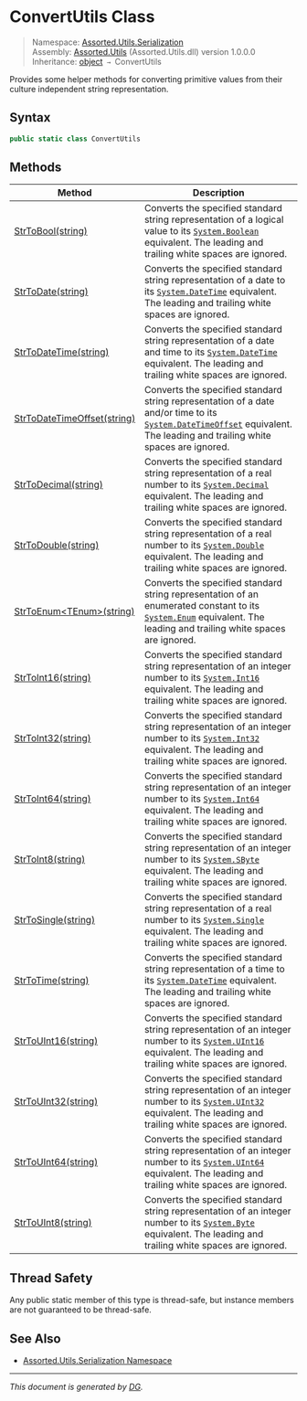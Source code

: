 ﻿# ConvertUtils Class

> Namespace: [Assorted.Utils.Serialization](index.md#assortedutilsserialization-namespace)\
> Assembly: [Assorted.Utils](index.md) (Assorted.Utils.dll) version 1.0.0.0\
> Inheritance: [object](https://docs.microsoft.com/en-us/dotnet/api/system.object) `→` ConvertUtils

Provides some helper methods for converting primitive values from their culture independent string representation.

## Syntax

```csharp
public static class ConvertUtils
```

## Methods

Method | Description
--- | ---
[StrToBool(string)](Assorted.Utils.Serialization.ConvertUtils.StrToBool.md) | Converts the specified standard string representation of a logical value to its [`System.Boolean`](https://docs.microsoft.com/en-us/dotnet/api/system.boolean) equivalent. The leading and trailing white spaces are ignored.
[StrToDate(string)](Assorted.Utils.Serialization.ConvertUtils.StrToDate.md) | Converts the specified standard string representation of a date to its [`System.DateTime`](https://docs.microsoft.com/en-us/dotnet/api/system.datetime) equivalent. The leading and trailing white spaces are ignored.
[StrToDateTime(string)](Assorted.Utils.Serialization.ConvertUtils.StrToDateTime.md) | Converts the specified standard string representation of a date and time to its [`System.DateTime`](https://docs.microsoft.com/en-us/dotnet/api/system.datetime) equivalent. The leading and trailing white spaces are ignored.
[StrToDateTimeOffset(string)](Assorted.Utils.Serialization.ConvertUtils.StrToDateTimeOffset.md) | Converts the specified standard string representation of a date and/or time to its [`System.DateTimeOffset`](https://docs.microsoft.com/en-us/dotnet/api/system.datetimeoffset) equivalent. The leading and trailing white spaces are ignored.
[StrToDecimal(string)](Assorted.Utils.Serialization.ConvertUtils.StrToDecimal.md) | Converts the specified standard string representation of a real number to its [`System.Decimal`](https://docs.microsoft.com/en-us/dotnet/api/system.decimal) equivalent. The leading and trailing white spaces are ignored.
[StrToDouble(string)](Assorted.Utils.Serialization.ConvertUtils.StrToDouble.md) | Converts the specified standard string representation of a real number to its [`System.Double`](https://docs.microsoft.com/en-us/dotnet/api/system.double) equivalent. The leading and trailing white spaces are ignored.
[StrToEnum\<TEnum>(string)](Assorted.Utils.Serialization.ConvertUtils.StrToEnum.md) | Converts the specified standard string representation of an enumerated constant to its [`System.Enum`](https://docs.microsoft.com/en-us/dotnet/api/system.enum) equivalent. The leading and trailing white spaces are ignored.
[StrToInt16(string)](Assorted.Utils.Serialization.ConvertUtils.StrToInt16.md) | Converts the specified standard string representation of an integer number to its [`System.Int16`](https://docs.microsoft.com/en-us/dotnet/api/system.int16) equivalent. The leading and trailing white spaces are ignored.
[StrToInt32(string)](Assorted.Utils.Serialization.ConvertUtils.StrToInt32.md) | Converts the specified standard string representation of an integer number to its [`System.Int32`](https://docs.microsoft.com/en-us/dotnet/api/system.int32) equivalent. The leading and trailing white spaces are ignored.
[StrToInt64(string)](Assorted.Utils.Serialization.ConvertUtils.StrToInt64.md) | Converts the specified standard string representation of an integer number to its [`System.Int64`](https://docs.microsoft.com/en-us/dotnet/api/system.int64) equivalent. The leading and trailing white spaces are ignored.
[StrToInt8(string)](Assorted.Utils.Serialization.ConvertUtils.StrToInt8.md) | Converts the specified standard string representation of an integer number to its [`System.SByte`](https://docs.microsoft.com/en-us/dotnet/api/system.sbyte) equivalent. The leading and trailing white spaces are ignored.
[StrToSingle(string)](Assorted.Utils.Serialization.ConvertUtils.StrToSingle.md) | Converts the specified standard string representation of a real number to its [`System.Single`](https://docs.microsoft.com/en-us/dotnet/api/system.single) equivalent. The leading and trailing white spaces are ignored.
[StrToTime(string)](Assorted.Utils.Serialization.ConvertUtils.StrToTime.md) | Converts the specified standard string representation of a time to its [`System.DateTime`](https://docs.microsoft.com/en-us/dotnet/api/system.datetime) equivalent. The leading and trailing white spaces are ignored.
[StrToUInt16(string)](Assorted.Utils.Serialization.ConvertUtils.StrToUInt16.md) | Converts the specified standard string representation of an integer number to its [`System.UInt16`](https://docs.microsoft.com/en-us/dotnet/api/system.uint16) equivalent. The leading and trailing white spaces are ignored.
[StrToUInt32(string)](Assorted.Utils.Serialization.ConvertUtils.StrToUInt32.md) | Converts the specified standard string representation of an integer number to its [`System.UInt32`](https://docs.microsoft.com/en-us/dotnet/api/system.uint32) equivalent. The leading and trailing white spaces are ignored.
[StrToUInt64(string)](Assorted.Utils.Serialization.ConvertUtils.StrToUInt64.md) | Converts the specified standard string representation of an integer number to its [`System.UInt64`](https://docs.microsoft.com/en-us/dotnet/api/system.uint64) equivalent. The leading and trailing white spaces are ignored.
[StrToUInt8(string)](Assorted.Utils.Serialization.ConvertUtils.StrToUInt8.md) | Converts the specified standard string representation of an integer number to its [`System.Byte`](https://docs.microsoft.com/en-us/dotnet/api/system.byte) equivalent. The leading and trailing white spaces are ignored.

## Thread Safety

Any public static member of this type is thread\-safe, but instance members are not guaranteed to be thread\-safe.

## See Also

- [Assorted.Utils.Serialization Namespace](index.md#assortedutilsserialization-namespace)

---

_This document is generated by [DG](https://github.com/Khojasteh/dg)._
